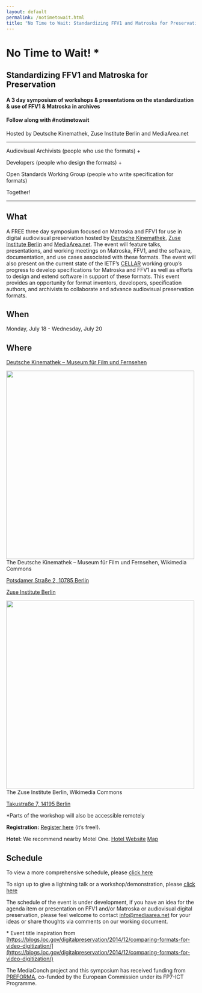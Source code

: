 ```yaml
---
layout: default
permalink: /notimetowait.html
title: "No Time to Wait: Standardizing FFV1 and Matroska for Preservation"
---
```


# **No Time to Wait!** \*

## Standardizing FFV1 and Matroska for Preservation

#### **A 3 day symposium of workshops & presentations on the standardization & use of FFV1 & Matroska in archives**

#### **Follow along with #notimetowait**


Hosted by Deutsche Kinemathek, Zuse Institute Berlin and MediaArea.net


----------

Audiovisual Archivists (people who use the formats) &#43;

Developers (people who design the formats) &#43;

Open Standards Working Group (people who write specification for formats)

Together!
 
 ----------

## What 
A FREE three day symposium focused on Matroska and FFV1 for use in digital audiovisual preservation hosted by [Deutsche Kinemathek](https://www.deutsche-kinemathek.de/), [Zuse Institute Berlin](http://www.zib.de/) and [MediaArea.net](https://mediaarea.net/en/MediaInfo). The event will feature talks, presentations, and working meetings on Matroska, FFV1, and the software, documentation, and use cases associated with these formats. The event will also present on the current state of the IETF’s [CELLAR](https://datatracker.ietf.org/wg/cellar/charter/) working group’s progress to develop specifications for Matroska and FFV1 as well as efforts to design and extend software in support of these formats. This event provides an opportunity for format inventors, developers, specification authors, and archivists to collaborate and advance audiovisual preservation formats.

## When
 Monday, July 18 - Wednesday, July 20


## Where
[Deutsche Kinemathek – Museum für Film und Fernsehen](https://www.deutsche-kinemathek.de/)  

<img src="https://upload.wikimedia.org/wikipedia/commons/thumb/9/91/Deutsche_Kinemathek_2.jpg/3264px-Deutsche_Kinemathek_2.jpg" width="500" > 
<br>
The Deutsche Kinemathek – Museum für Film und Fernsehen, Wikimedia Commons

[Potsdamer Straße 2, 10785 Berlin](https://www.google.com/maps/place/Potsdamer+Stra%C3%9Fe+2,+10785+Berlin,+Germany/@52.5096511,13.3648205,15z/data=!4m5!3m4!1s0x47a851b61bf74d65:0xe6356c435ea83c13!8m2!3d52.5096511!4d13.3735752)

[Zuse Institute Berlin](http://www.zib.de/)

<img src="https://upload.wikimedia.org/wikipedia/commons/4/47/Freie_Universitaet_Berlin_-_Konrad-Zuse-Zentrum_fuer_Informationstechnik_Berlin_-_Campus_1.jpg" width="500" >
<br>
The Zuse Institute Berlin, Wikimedia Commons

[Takustraße 7, 14195 Berlin](https://www.google.com/maps/place/Konrad-Zuse-Zentrum+f%C3%BCr+Informationstechnik+Berlin/@52.4561009,13.2959837,17z/data=!3m1!4b1!4m5!3m4!1s0x47a85a657d4919af:0x46163d5d4c3fc235!8m2!3d52.4561009!4d13.2981777)

\*Parts of the workshop will also be accessible remotely

**Registration:** [Register here](https://docs.google.com/forms/d/1ic3LVh1xBZGuzIXSFbczIRcRHNAox3cbi2RDHzY8doo/edit?usp=drive_web) (it’s free!).

**Hotel:** We recommend nearby Motel One. [Hotel Website](http://www.motel-one.com/en/hotels/berlin/berlin-potsdamer-platz) [Map](https://www.google.com/maps/place/Hotel+Motel+One+Berlin+Potsdamer+Platz/@52.5100019,13.3787898,17z/data=!3m2!4b1!5s0x47a851cf0179e5fb:0xa25540743a8a2f04!4m5!3m4!1s0x47a851cee52096a7:0xc859a1be3c2f2346!8m2!3d52.5099987!4d13.3809785)
 
## Schedule 

To view a more comprehensive schedule, please [click here](https://docs.google.com/spreadsheets/d/1XRgwKwF6Y2LPy5h-peCag9knn4WZcehI9TI9Qs9a9i4/edit?usp=sharing)

To sign up to give a lightning talk or a workshop/demonstration, please [click here](https://docs.google.com/spreadsheets/d/1U1USrEpG1QjC_1hBEYRRLTtrMsfHrY4vcKxAH3o_8M8/edit?usp=sharing)

The schedule of the event is under development, if you have an idea for the agenda item or presentation on FFV1 and/or Matroska or audiovisual digital preservation, please feel welcome to contact [info@mediaarea.net](mailto:info@mediaarea.net) for your ideas or share thoughts via comments on our working document.

\* Event title inspiration from [https://blogs.loc.gov/digitalpreservation/2014/12/comparing-formats-for-video-digitization/](https://blogs.loc.gov/digitalpreservation/2014/12/comparing-formats-for-video-digitization/)

The MediaConch project and this symposium has received funding from [PREFORMA](http://www.preforma-project.eu/), co-funded by the European Commission under its FP7-ICT Programme.
